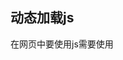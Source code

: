 ## 动态加载js

在网页中要使用js需要使用<script>标签把js插在网页当中，建议插到最底部。

###动态加载js使用场景：

1. 当你使用到某个js的时候，你并不确定这个js会在当前的页面上执行。这种情况下你可以把js插入到页面上没什么问题但会增加页面体积，包括下载速度执行速度对会变慢。这种情况下你会考虑优化代码，如何在用户执行某个操作的时候动态的将js插到页面上。
2. 不确定用户加载的是那一种js，需要对用户进行一些判断，根据判断的条件，让不同的js在页面上运行。

###使用js的两种方式：

先创建<script>标签，设置它的type属性

1. 调用远程的js，即使用src属性
2. 把js直接写在<script> 标签当中

### 动态插入js的方式：

1. 动态插入远程js

   先创建<script>标签，设置它的type属性。设置src属性，把js地址赋值给src属性，可以是相对或绝对路径。然后把创建出来的<script>标签插入到文档当中。

   ```js
   function loadScript(url){
       var script = document.createElement("script");
       script.type = "text/javascript";
       script.src = url;
       document.body.appendChild(script);
   }
   ```

2. 将js代码放到<script>标签中插入

   先创建<script>标签，设置它的type属性。

   * 将js作为文本节点插入到<script>标签中。

     ```js
     var script = document.createElement("script");
     script.type = "text/javascript";
     script.appendChild(document.createTextNode("function sayHi(){alert('hi');}"));
     document.body.appendChild(script);
     ```

     IE不支持将文本节点插入到<script>中。IE 将<script>视为一个特殊的元素，不允许 DOM 访问其子节点

   * 将js代码转换为字符串，赋值给<script>标签的text属性

     ```js
     var script = document.createElement("script");
     script.type = "text/javascript";
     script.text = "function sayHi(){alert('hi');}";
     document.body.appendChild(script);
     ```

     safari不支持

   * 兼容版本

     ```js
     var code = "function sayHi(){alert('hi');}";
     function loadScriptString(code){
     	var script = document.createElement("script");
     	script.type = "text/javascript";
         try {
         	script.appendChild(document.createTextNode(code));
         } catch (ex){
         	script.text = code;
         }
         document.body.appendChild(script);
     }
     ```

   > js以文本形式插入到<script>中的。js的解析使用了eval() 函数，有性能问题它本身是一个小型的js解释器，会将js的解析变为安全模式。另外try catch 语句也会破坏作用域。


###如何判断js加载并且运行完成

script上有两个属性： 

* onload="" // 现代浏览器，谷歌
* onreadystatechange="" // IE 

这个方法会在js加载完成加载后调用， 调用的同时上面还会有一个readystate的属性，我们可以判断这个readystate的属性，当他发生变化的时候给他动态的绑定一个回调函数，继续执行后面的代码。

```js
function loadScript(url){
    var script = document.createElement("script");
    script.type = "text/javascript";
    script.src = url;
    document.body.appendChild(script);
    script.onload = function(e){
        if(e.readystate == "complete" ){
            console.log("script")
            //整个js执行完成了
        }
    }
}
```

jquery 提供了$.getScript()方法，接收两个参数：第一个参数是一个字符串，表示要加载的js文件的地址。第二个参数是一个回调函数，表示js加载成功后要执行的代码。

ajax请求方式。将远程js的内容以字符串的形式请求回来，当你拿到这个代码后就可以使用插入文本的方式创建script后插入script标签中。 

### 归类：

* 同步加载

  先获取js代码然后把js以文本的方式插入到script标签中的方式。当你把script标签插入到文档当中之后js会立即执行，后面当你使用js中的方法和变量可以直接调用。

* 异步加载

  创建script标签设置scr属性后把script标签插入到文档之后，浏览器需要发送一个请求把js请求回来，然后再执行后面的方法。在请求的过程当中是需要时间的。ajax方法和jquery的getScript()方法都是异步加载。（jquery方法也是调用ajax请求）

###未来方式

ES6中提供了一个语句 import语句，在最新版的ECMA规范当中定义了import语句的两外一种使用方式，你可以导入任意的模块，这个导入任意模块也可以用于动态的导入js。

### 加载与阻塞

通过设置src属性加载远程js的方式。设置src属性的时候浏览器不会发送请求的，只有你把script标签插入到文档当中的时候，插入完成之后浏览器才会去下载这个js文件，下载完js文件之后会立即执行，如果你是把js以字符串的方式插入到script标签的话，当script插入到页面之后js代码会立即执行。

js本身是一种阻塞式语言，对应html本身而言，如果在html中存在js，当js在下载和执行的时候是阻塞的。这也是为什么建议吧script标签放到文档最下面的原因。js的下载和执行的过程当中会停止页面上的其他行为。如果是动态的加载js文件的时候是不会阻塞页面的行为的。而在js执行期间依然会阻塞其他行为。造成这样的根本原因是浏览器的渲染造成的，如果你的js是直接写在html当中的，当浏览器扫描你的html页面的时候，它不知道后面会发生什么事所以把一切的行为都停止掉，等js加载运行完成之后，它再执行后面的过程。但是你是动态的加载js，这个时候浏览器对页面的渲染已经完成了，浏览器已经知道页面是怎么样的结构，所以你下载js这个时候是不回阻塞的，而当执行的时候浏览器会采用时间片段的形式将动态的js插入到事件队列当中。类似setTimeout()方法。动态js下载完成之后它会把js也插入到事件队列当中，然后浏览器会快速的在多事件当中来回切换。在这种情况发生的时候，你就会看到多个js同时执行的现象。

### 回顾：

